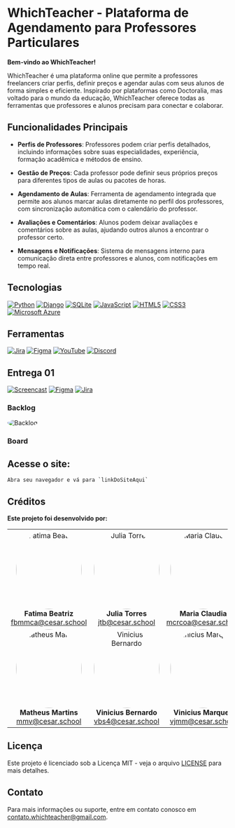 # WhichTeacher - Plataforma de Agendamento para Professores Particulares

**Bem-vindo ao WhichTeacher!** 

WhichTeacher é uma plataforma online que permite a professores freelancers criar perfis, definir preços e agendar aulas com seus alunos de forma simples e eficiente. Inspirado por plataformas como Doctoralia, mas voltado para o mundo da educação, WhichTeacher oferece todas as ferramentas que professores e alunos precisam para conectar e colaborar.

## Funcionalidades Principais

- **Perfis de Professores**: Professores podem criar perfis detalhados, incluindo informações sobre suas especialidades, experiência, formação acadêmica e métodos de ensino.
  
- **Gestão de Preços**: Cada professor pode definir seus próprios preços para diferentes tipos de aulas ou pacotes de horas.

- **Agendamento de Aulas**: Ferramenta de agendamento integrada que permite aos alunos marcar aulas diretamente no perfil dos professores, com sincronização automática com o calendário do professor.

- **Avaliações e Comentários**: Alunos podem deixar avaliações e comentários sobre as aulas, ajudando outros alunos a encontrar o professor certo.

- **Mensagens e Notificações**: Sistema de mensagens interno para comunicação direta entre professores e alunos, com notificações em tempo real.


## Tecnologias

[![Python](https://img.shields.io/badge/-Python-red?style=flat&logo=Python&logoColor=white)](https://www.python.org)
[![Django](https://img.shields.io/badge/-Django-red?style=flat&logo=Django&logoColor=white)](https://www.djangoproject.com/)
[![SQLite](https://img.shields.io/badge/-SQLite-red?style=flat&logo=SQLite&logoColor=white)](https://www.sqlite.org/index.html)
[![JavaScript](https://img.shields.io/badge/-JavaScript-red?style=flat&logo=JavaScript&logoColor=white)](https://developer.mozilla.org/en-US/docs/Web/JavaScript)
[![HTML5](https://img.shields.io/badge/-HTML5-red?style=flat&logo=HTML5&logoColor=white)](https://developer.mozilla.org/en-US/docs/Web/Guide/HTML/HTML5)
[![CSS3](https://img.shields.io/badge/-CSS3-red?style=flat&logo=CSS3&logoColor=white)](https://developer.mozilla.org/en-US/docs/Web/CSS)
[![Microsoft Azure](https://img.shields.io/badge/-Microsoft%20Azure-red?style=flat&logo=Microsoft-Azure&logoColor=white)](https://azure.microsoft.com/)

## Ferramentas

[![Jira](https://img.shields.io/badge/-Jira-red?style=flat&logo=Jira&logoColor=white)](https://www.atlassian.com/software/jira)
[![Figma](https://img.shields.io/badge/-Figma-red?style=flat&logo=Figma&logoColor=white)](https://www.figma.com)
[![YouTube](https://img.shields.io/badge/-YouTube-red?style=flat&logo=YouTube&logoColor=white)](https://www.youtube.com)
[![Discord](https://img.shields.io/badge/-Discord-red?style=flat&logo=Discord&logoColor=white)](https://discord.com/)

## Entrega 01

[![Screencast](https://img.shields.io/badge/-Screencast-red?style=flat&logoColor=white)](https://example.com/screencast)
[![Figma](https://img.shields.io/badge/-Figma-red?style=flat&logo=Figma&logoColor=white)](https://www.figma.com/design/lSNlGV5MUkZs83LWAfWCcy/WhichTeacher---LoFi?node-id=10-2413&node-type=FRAME&t=WqaG3RDJgDgkHVlD-0)
[![Jira](https://img.shields.io/badge/-Jira-red?style=flat&logo=Jira&logoColor=white)](https://cesar-team-r73jqrwd.atlassian.net/jira/software/projects/KAN/boards/1/backlog)

### Backlog
<td>
      <img src="https://imgur.com/wG0u8nt.jpg" alt="Backlog" style="border-radius:50%;"/><br>
  
   


### Board





## **Acesse o site**:

    Abra seu navegador e vá para `linkDoSiteAqui`

## Créditos

**Este projeto foi desenvolvido por:**

<table>
  <tr align="center">
    <td>
      <img src="https://i.imgur.com/qiddls9.jpg" alt="Fatima Beatriz" width="150px" height="180px" style="border-radius:50%;"/><br>
      <b>Fatima Beatriz</b><br>
      <a href="mailto:fbmmca@cesar.school">fbmmca@cesar.school</a>
    </td>
    <td>
      <img src="https://i.imgur.com/Gp3Qnov.jpg" alt="Julia Torres" width="150px" height="180px" style="border-radius:50%;"/><br>
      <b>Julia Torres</b><br>
      <a href="mailto:jtb@cesar.school">jtb@cesar.school</a>
    </td>
    <td>
      <img src="https://i.imgur.com/B7Gs5AB.jpg" alt="Maria Claudia" width="150px" height="180px" style="border-radius:50%;"/><br>
      <b>Maria Claudia</b><br>
      <a href="mailto:mcrcoa@cesar.school">mcrcoa@cesar.school</a>
    </td>
  </tr>
  <tr align="center">
    <td>
      <img src="https://i.imgur.com/3EiNSXx.jpg" alt="Matheus Martins" width="150px" height="180px" style="border-radius:50%;"/><br>
      <b>Matheus Martins</b><br>
      <a href="mailto:mmv@cesar.school">mmv@cesar.school</a>
    </td>
    <td>
      <img src="https://i.imgur.com/PUBw0Xa.jpg" alt="Vinicius Bernardo" width="150px" height="180px" style="border-radius:50%;"/><br>
      <b>Vinicius Bernardo</b><br>
      <a href="mailto:vbs4@cesar.school">vbs4@cesar.school</a>
    </td>
    <td>
      <img src="https://i.imgur.com/vB6f7CX.jpg" alt="Vinicius Marques" width="150px" height="180px" style="border-radius:50%;"/><br>
      <b>Vinicius Marques</b><br>
      <a href="mailto:vjmm@cesar.school">vjmm@cesar.school</a>
    </td>
  </tr>
</table>

## Licença

Este projeto é licenciado sob a Licença MIT - veja o arquivo [LICENSE](LICENSE) para mais detalhes.

## Contato

Para mais informações ou suporte, entre em contato conosco em [contato.whichteacher@gmail.com](mailto:contato.whichteacher@gmail.com).
